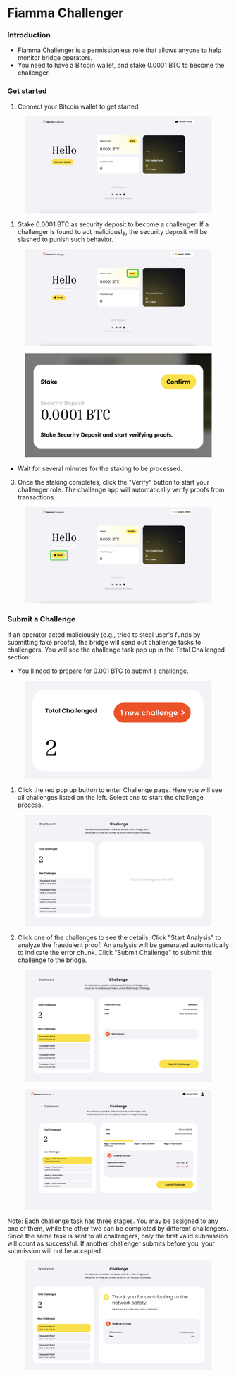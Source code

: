 # Fiamma Challenger

### Introduction

* Fiamma Challenger is a permissionless role that allows anyone to help monitor bridge operators.
* You need to have a Bitcoin wallet, and stake 0.0001 BTC to become the challenger.



### Get started

1. Connect your Bitcoin wallet to get started

<figure><img src="../../../../.gitbook/assets/image (6).png" alt=""><figcaption></figcaption></figure>

1. Stake 0.0001 BTC as security deposit to become a challenger. If a challenger is found to act maliciously, the security deposit will be slashed to punish such behavior.

<figure><img src="../../../../.gitbook/assets/image (5).png" alt=""><figcaption></figcaption></figure>

<figure><img src="../../../../.gitbook/assets/image.png" alt=""><figcaption></figcaption></figure>

* Wait for several minutes for the staking to be processed.

3. Once the staking completes, click the "Verify" button to start your challenger role. The challenge app will automatically verify proofs from transactions.

<figure><img src="../../../../.gitbook/assets/image (4).png" alt=""><figcaption></figcaption></figure>

### Submit a Challenge

If an operator acted maliciously (e.g., tried to steal user's funds by submitting fake proofs), the bridge will send out challenge tasks to challengers. You will see the challenge task pop up in the Total Challenged section:

* You'll need to prepare for 0.001 BTC to submit a challenge.

<figure><img src="../../../../.gitbook/assets/截屏2025-05-22 00.44.24.png" alt=""><figcaption></figcaption></figure>

1. Click the red pop up button to enter Challenge page. Here you will see all challenges listed on the left. Select one to start the challenge process.

<figure><img src="../../../../.gitbook/assets/截屏2025-05-22 00.45.34.png" alt=""><figcaption></figcaption></figure>

2. Click one of the challenges to see the details. Click "Start Analysis" to analyze the fraudulent proof. An analysis will be generated automatically to indicate the error chunk. Click "Submit Challenge" to submit this challenge to the bridge.

<figure><img src="../../../../.gitbook/assets/截屏2025-05-22 00.46.58.png" alt=""><figcaption></figcaption></figure>

<figure><img src="../../../../.gitbook/assets/image (7).png" alt=""><figcaption></figcaption></figure>

Note: Each challenge task has three stages. You may be assigned to any one of them, while the other two can be completed by different challengers. Since the same task is sent to all challengers, only the first valid submission will count as successful. If another challenger submits before you, your submission will not be accepted.

<figure><img src="../../../../.gitbook/assets/截屏2025-05-22 00.49.50.png" alt=""><figcaption></figcaption></figure>
